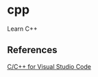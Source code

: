 # cpp
Learn C++


## References
[C/C++ for Visual Studio Code](https://code.visualstudio.com/docs/languages/cpp)
